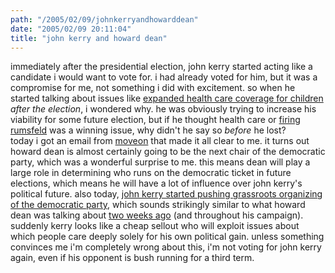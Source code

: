 ```yaml
---
path: "/2005/02/09/johnkerryandhowarddean" 
date: "2005/02/09 20:11:04" 
title: "john kerry and howard dean" 
---
```

immediately after the presidential election, john kerry started acting like a candidate i would want to vote for. i had already voted for him, but it was a compromise for me, not something i did with excitement. so when he started talking about issues like <a href="http://www.johnkerry.com/petition/billsummary.php">expanded health care coverage for children</a> *after the election*, i wondered why. he was obviously trying to increase his viability for some future election, but if he thought health care or <a href="http://www.johnkerry.com/petition/rumsfeld2.php">firing rumsfeld</a> was a winning issue, why didn't he say so *before* he lost?<br>today i got an email from <a href="http://www.moveon.org/">moveon</a> that made it all clear to me. it turns out howard dean is almost certainly going to be the next chair of the democratic party, which was a wonderful surprise to me.  this means dean will play a large role in determining who runs on the democratic ticket in future elections, which means he will have a lot of influence over john kerry's political future. also today, <a href="http://www.johnkerry.com/email/0209.html">john kerry started pushing grassroots organizing of the democratic party</a>, which sounds strikingly similar to what howard dean was talking about <a href="http://www.democracyforamerica.com/features/2005/01/24/from_the_ground_up.php">two weeks ago</a> (and throughout his campaign). suddenly kerry looks like a cheap sellout who will exploit issues about which people care deeply solely for his own political gain. unless something convinces me i'm completely wrong about this, i'm not voting for john kerry again, even if his opponent is bush running for a third term.